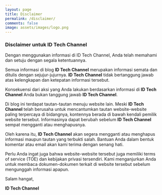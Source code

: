```yaml
---
layout: page
title: Disclaimer
permalink: /disclaimer/
comments: false
image: assets/images/logo.png
---
```


<!-- start post -->

<h3><b>Disclaimer untuk ID Tech Channel</b></h3>
<p>Dengan menggunakan informasi di ID Tech Channel, Anda telah memahami dan setuju dengan segala ketentuannya.</p>
<p>Semua informasi di blog <b>ID Tech Channel</b> merupakan informasi semata dan ditulis dengan sejujur-jujurnya. <b>ID Tech Channel</b> tidak bertanggung jawab atas kelengkapan dan ketepatan informasi tersebut.</p>
<p>Konsekuensi dari aksi yang Anda lakukan berdasarkan informasi di <b>ID Tech Channel</b> Anda bukan tanggung jawab <b>ID Tech Channel</b>.</p>
<p>Di blog ini terdapat tautan-tautan menuju website lain. Meski <b>ID Tech Channel</b> telah berusaha untuk mencantumkan tautan website-website paling terpercaya di bidangnya, kontennya berada di bawah kendali pemilik website tersebut. Informasinya dapat berubah sebelum <b>ID Tech Channel</b> sempat mengganti atau menghapusnya.</p>
<p>Oleh karena itu, <b>ID Tech Channel</b> akan segera mengganti atau menghapus informasi maupun tautan yang terbukti salah. Bantuan Anda dalam bentuk komentar atau email akan kami terima dengan senang hati.</p>
<p>Perlu Anda ingat juga bahwa website-website tersebut juga memiliki terms of service (TOE) dan kebijakan privasi tersendiri. Kami menganjurkan Anda untuk membaca dokumen-dokumen terkait di website tersebut sebelum mengunggah informasi apapun.</p>
<p>Salam hangat,</p>
<p><b>ID Tech Channel</b></p>

<!-- end post -->
